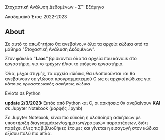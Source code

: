 Στοχαστική Ανάλυση Δεδομένων - ΣΤ' Εξάμηνο

Ακαδημαϊκό Έτος: 2022-2023

## About ##

Σε αυτό το απωθητήριο θα ανεβαίνουν όλα τα αρχεία κώδικα από το μάθημα "Στοχαστική Ανάλυση Δεδομένων".

Στον φάκελο **"Labs"** βρίσκονται όλα τα αρχεία που κάναμε στο εργαστήριο, για το τρέχων ή/και το επόμενο εργαστήριο.

Όλα, μέχρι στιγμής, τα αρχεία κώδικα, θα υλοποιούνται και θα ανεβαίνουν σε γλώσσα προγραμματισμού C ως οι αρχικοί κώδικες για κάποιες εργαστηριακές
ασκήσεις κώδικα

Ενίοτε σε Python.

**update 2/3/2023:** Εκτός από Python και C, οι ασκήσεις θα ανεβαίνουν **ΚΑΙ** σε Jupyter Notebook (μορφής .ipynb)

Σε Jupyter Notebook, είναι πιο εύκολη η υλοποίηση ασκήσεων με υποστήριξη διαγραμμάτων/σχημάτων/γραφικών παραστάσεων, διότι παρέχει όλες τις βιβλιοθήκες έτοιμες
και γίνεται η εισαγωγή στον κώδικα εξίσου πολύ πιο απλά.
